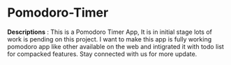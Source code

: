 # Pomodoro-Timer
**Descriptions** : This is a Pomodoro Timer App, It is in initial stage lots of work is pending on this project. I want to make this app is fully working pomodoro app like other available on the web and intigrated it with todo list for compacked features. Stay connected with us for more update.
